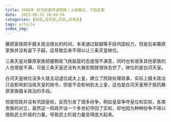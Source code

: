 ```yaml
---
title: 1086年 白河天皇开设院政：上承摄关，下启武家
date:  2023-08-31 10:49:56
categories: [阅读,全历史,历史,日本史]
tags: article
index_img: 
---
```


藤原家族把手摄关政治很长的时间，本来通过联姻等手段巩固权力，但是后来藤原家族并没有诞下子嗣，这导致后来不得以让三条天皇继位。

三条天皇对藤原家族把握朝政飞扬跋扈的态度很不满意，同时也有很多其他家族的人也很是不满，可是三条天皇还没有大展宏图就很快去世了，继位的是白河天皇。

白河天皇继位没多久就主动退位成太上皇，建立了院政处理政事，实际上摄关政治只会影响到当政天皇的政令，但是不会影响到太上皇，这也是白河天皇用于抵抗藤原家族摄关政治的手段。

但是院政并没有巩固皇权，反而引发了很多纷争，例如皇室争夺皇位和实权，各类贵族的对立，虽然这一院政开设一个多世纪夺回了实权，却也因为种种纷争不得以借助武士阶级的力量，导致武士阶层力量变得庞大起来。